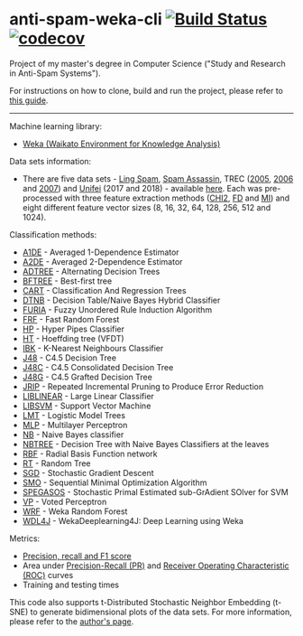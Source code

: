 # anti-spam-weka-cli [![Build Status](https://travis-ci.org/marcelovca90/anti-spam-weka-cli.svg?branch=master)](https://travis-ci.org/marcelovca90/anti-spam-weka-cli) [![codecov](https://codecov.io/gh/marcelovca90/anti-spam-weka-cli/branch/master/graph/badge.svg)](https://codecov.io/gh/marcelovca90/anti-spam-weka-cli)  

Project of my master's degree in Computer Science ("Study and Research in Anti-Spam Systems").  

For instructions on how to clone, build and run the project, please refer to [this guide](https://github.com/marcelovca90/anti-spam-weka-data/blob/master/README.md).  

- - - -  

Machine learning library:  
- [Weka (Waikato Environment for Knowledge Analysis)](http://www.cs.waikato.ac.nz/ml/weka/)  

Data sets information:  
- There are five data sets - [Ling Spam](https://labs-repos.iit.demokritos.gr/skel/i-config/downloads/), [Spam Assassin](https://spamassassin.apache.org/old/publiccorpus/), TREC ([2005](https://plg.uwaterloo.ca/~gvcormac/treccorpus/), [2006](https://plg.uwaterloo.ca/~gvcormac/treccorpus06/) and [2007](http://plg.uwaterloo.ca/~gvcormac/treccorpus07/)) and [Unifei](http://www.gpesc.unifei.edu.br/) (2017 and 2018) - available [here](https://github.com/marcelovca90/anti-spam-weka-data/). Each was pre-processed with three feature extraction methods ([CHI2](https://nlp.stanford.edu/IR-book/html/htmledition/feature-selectionchi2-feature-selection-1.html), [FD](https://nlp.stanford.edu/IR-book/html/htmledition/frequency-based-feature-selection-1.html) and [MI](https://nlp.stanford.edu/IR-book/html/htmledition/mutual-information-1.html)) and eight different feature vector sizes (8, 16, 32, 64, 128, 256, 512 and 1024).  

Classification methods:  
- [A1DE](http://weka.sourceforge.net/packageMetaData/AnDE/index.html) - Averaged 1-Dependence Estimator  
- [A2DE](http://weka.sourceforge.net/packageMetaData/AnDE/index.html) - Averaged 2-Dependence Estimator  
- [ADTREE](http://weka.sourceforge.net/doc.stable/weka/classifiers/trees/ADTree.html) - Alternating Decision Trees  
- [BFTREE](http://weka.sourceforge.net/doc.packages/bestFirstTree/weka/classifiers/trees/BFTree.html) - Best-first tree  
- [CART](http://weka.sourceforge.net/doc.packages/simpleCART/weka/classifiers/trees/SimpleCart.html) - Classification And Regression Trees  
- [DTNB](http://weka.sourceforge.net/doc.stable/weka/classifiers/rules/DTNB.html) - Decision Table/Naive Bayes Hybrid Classifier  
- [FURIA](http://weka.sourceforge.net/packageMetaData/fuzzyUnorderedRuleInduction/index.html) - Fuzzy Unordered Rule Induction Algorithm  
- [FRF](https://github.com/fracpete/fastrandomforest-weka-package) - Fast Random Forest  
- [HP](http://weka.sourceforge.net/doc.packages/hyperPipes/weka/classifiers/misc/HyperPipes.html) - Hyper Pipes Classifier  
- [HT](http://weka.sourceforge.net/doc.dev/weka/classifiers/trees/HoeffdingTree.html) - Hoeffding tree (VFDT)  
- [IBK](http://weka.sourceforge.net/doc.dev/weka/classifiers/lazy/IBk.html) - K-Nearest Neighbours Classifier  
- [J48](http://weka.sourceforge.net/doc.dev/weka/classifiers/trees/J48.html) - C4.5 Decision Tree  
- [J48C](http://weka.sourceforge.net/packageMetaData/J48Consolidated/index.html) - C4.5 Consolidated Decision Tree  
- [J48G](http://weka.sourceforge.net/doc.packages/J48graft/weka/classifiers/trees/J48graft.html) - C4.5 Grafted Decision Tree  
- [JRIP](http://weka.sourceforge.net/doc.stable/weka/classifiers/rules/JRip.html) - Repeated Incremental Pruning to Produce Error Reduction  
- [LIBLINEAR](http://weka.sourceforge.net/doc.stable/weka/classifiers/functions/LibSVM.html) - Large Linear Classifier  
- [LIBSVM](http://weka.sourceforge.net/doc.stable/weka/classifiers/functions/LibSVM.html) - Support Vector Machine  
- [LMT](http://weka.sourceforge.net/doc.dev/weka/classifiers/trees/LMT.html) - Logistic Model Trees  
- [MLP](http://weka.sourceforge.net/doc.dev/weka/classifiers/functions/MultilayerPerceptron.html) - Multilayer Perceptron  
- [NB](http://weka.sourceforge.net/doc.dev/weka/classifiers/bayes/NaiveBayes.html) - Naive Bayes classifier  
- [NBTREE](http://weka.sourceforge.net/doc.stable/weka/classifiers/trees/NBTree.html) - Decision Tree with Naive Bayes Classifiers at the leaves  
- [RBF](http://weka.sourceforge.net/doc.packages/RBFNetwork/weka/classifiers/functions/RBFNetwork.html) - Radial Basis Function network  
- [RT](http://weka.sourceforge.net/doc.dev/weka/classifiers/trees/RandomTree.html) - Random Tree  
- [SGD](http://weka.sourceforge.net/doc.dev/weka/classifiers/functions/SGD.html) - Stochastic Gradient Descent  
- [SMO](http://weka.sourceforge.net/doc.dev/weka/classifiers/functions/SMO.html) - Sequential Minimal Optimization Algorithm  
- [SPEGASOS](http://weka.sourceforge.net/doc.stable/weka/classifiers/functions/SPegasos.html) - Stochastic Primal Estimated sub-GrAdient SOlver for SVM  
- [VP](http://weka.sourceforge.net/doc.dev/weka/classifiers/functions/VotedPerceptron.html) - Voted Perceptron  
- [WRF](http://weka.sourceforge.net/doc.dev/weka/classifiers/trees/RandomForest.html) - Weka Random Forest  
- [WDL4J](https://deeplearning.cms.waikato.ac.nz/) - WekaDeeplearning4J: Deep Learning using Weka

Metrics:  
- [Precision, recall and F1 score](https://en.wikipedia.org/wiki/Precision_and_recall)  
- Area under [Precision-Recall (PR)](https://classeval.wordpress.com/introduction/introduction-to-the-precision-recall-plot/) and [Receiver Operating Characteristic (ROC)](https://en.wikipedia.org/wiki/Receiver_operating_characteristic) curves  
- Training and testing times  

This code also supports t-Distributed Stochastic Neighbor Embedding (t-SNE) to generate bidimensional plots of the data sets. For more information, please refer to the [author's page](https://lvdmaaten.github.io/tsne/).
